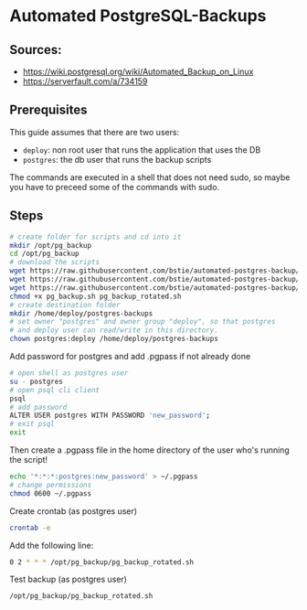 # Automated PostgreSQL-Backups

## Sources:

- https://wiki.postgresql.org/wiki/Automated_Backup_on_Linux
- https://serverfault.com/a/734159


## Prerequisites

This guide assumes that there are two users:

- `deploy`: non root user that runs the application that uses the DB
- `postgres`: the db user that runs the backup scripts

The commands are executed in a shell that does not need sudo, so maybe you have to preceed some of the commands with sudo.

## Steps

```bash
# create folder for scripts and cd into it
mkdir /opt/pg_backup
cd /opt/pg_backup
# download the scripts
wget https://raw.githubusercontent.com/bstie/automated-postgres-backup/master/src/pg_backup.config
wget https://raw.githubusercontent.com/bstie/automated-postgres-backup/master/src/pg_backup.sh
wget https://raw.githubusercontent.com/bstie/automated-postgres-backup/master/src/pg_backup_rotated.sh
chmod +x pg_backup.sh pg_backup_rotated.sh
# create destination folder
mkdir /home/deploy/postgres-backups
# set owner "postgres" and owner group "deploy", so that postgres 
# and deploy user can read/write in this directory.
chown postgres:deploy /home/deploy/postgres-backups
```

Add password for postgres and add .pgpass if not already done
```bash
# open shell as postgres user
su - postgres
# open psql cli client
psql
# add password 
ALTER USER postgres WITH PASSWORD 'new_password';
# exit psql
exit
```

Then create a .pgpass file in the home directory of the user who's running the script!
```bash
echo '*:*:*:postgres:new_password' > ~/.pgpass
# change permissions
chmod 0600 ~/.pgpass
```

Create crontab (as postgres user)
```bash
crontab -e
```

Add the following line:
```bash
0 2 * * * /opt/pg_backup/pg_backup_rotated.sh
```

Test backup (as postgres user)
```bash
/opt/pg_backup/pg_backup_rotated.sh
```